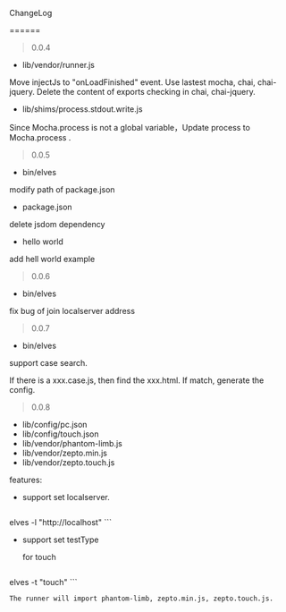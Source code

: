 ChangeLog

======

> 0.0.4 

+ lib/vendor/runner.js

Move injectJs to "onLoadFinished" event.
Use lastest mocha, chai, chai-jquery.
Delete the content of exports checking in chai, chai-jquery.

+ lib/shims/process.stdout.write.js

Since Mocha.process is not a global variable，Update process to Mocha.process .

> 0.0.5

+ bin/elves

modify path of package.json

+ package.json

delete jsdom dependency

+ hello world

add hell world example

> 0.0.6

+ bin/elves 

fix bug of join localserver address

> 0.0.7

+ bin/elves

support case search.

If there is a xxx.case.js, then find the xxx.html. If match, generate the config.

> 0.0.8

+ lib/config/pc.json
+ lib/config/touch.json
+ lib/vendor/phantom-limb.js
+ lib/vendor/zepto.min.js
+ lib/vendor/zepto.touch.js

features:

+ support set localserver.

    ```
elves -l "http://localhost"
    ```

+ support set testType

    for touch

    ```
elves -t "touch"
    ```

    The runner will import phantom-limb, zepto.min.js, zepto.touch.js.